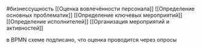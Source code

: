 #бизнессущность 
[[Оценка вовлечённости персонала]]
[[Определение основных проблематик]]
[[Определение ключевых мероприятий]]
[[Определение исполнителей]]
[[Организация мероприятий и активностей]]

в BPMN схеме подписано, что оценка проводится через опросы